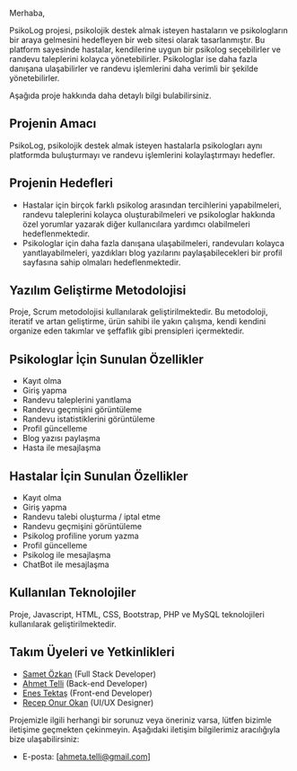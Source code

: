 Merhaba,

PsikoLog projesi, psikolojik destek almak isteyen hastaların ve psikologların bir araya gelmesini hedefleyen bir web sitesi olarak tasarlanmıştır. Bu platform sayesinde hastalar, kendilerine uygun bir psikolog seçebilirler ve randevu taleplerini kolayca yönetebilirler. Psikologlar ise daha fazla danışana ulaşabilirler ve randevu işlemlerini daha verimli bir şekilde yönetebilirler.

Aşağıda proje hakkında daha detaylı bilgi bulabilirsiniz.

## Projenin Amacı
PsikoLog, psikolojik destek almak isteyen hastalarla psikologları aynı platformda buluşturmayı ve randevu işlemlerini kolaylaştırmayı hedefler.

## Projenin Hedefleri
- Hastalar için birçok farklı psikolog arasından tercihlerini yapabilmeleri, randevu taleplerini kolayca oluşturabilmeleri ve psikologlar hakkında özel yorumlar yazarak diğer kullanıcılara yardımcı olabilmeleri hedeflenmektedir.
- Psikologlar için daha fazla danışana ulaşabilmeleri, randevuları kolayca yanıtlayabilmeleri, yazdıkları blog yazılarını paylaşabilecekleri bir profil sayfasına sahip olmaları hedeflenmektedir.

## Yazılım Geliştirme Metodolojisi
Proje, Scrum metodolojisi kullanılarak geliştirilmektedir. Bu metodoloji, iteratif ve artan geliştirme, ürün sahibi ile yakın çalışma, kendi kendini organize eden takımlar ve şeffaflık gibi prensipleri içermektedir.

## Psikologlar İçin Sunulan Özellikler
- Kayıt olma
- Giriş yapma
- Randevu taleplerini yanıtlama
- Randevu geçmişini görüntüleme
- Randevu istatistiklerini görüntüleme
- Profil güncelleme
- Blog yazısı paylaşma
- Hasta ile mesajlaşma

## Hastalar İçin Sunulan Özellikler
- Kayıt olma
- Giriş yapma
- Randevu talebi oluşturma / iptal etme
- Randevu geçmişini görüntüleme
- Psikolog profiline yorum yazma
- Profil güncelleme
- Psikolog ile mesajlaşma
- ChatBot ile mesajlaşma

## Kullanılan Teknolojiler
Proje, Javascript, HTML, CSS, Bootstrap, PHP ve MySQL teknolojileri kullanılarak geliştirilmektedir.

## Takım Üyeleri ve Yetkinlikleri
- [Samet Özkan](https://github.com/samet-ozkan) (Full Stack Developer)
- [Ahmet Telli](https://github.com/ahmeTelli) (Back-end Developer)
- [Enes Tektaş](https://github.com/enstkts) (Front-end Developer)
- [Recep Onur Okan](https://github.com/RecepOnur) (UI/UX Designer)


Projemizle ilgili herhangi bir sorunuz veya öneriniz varsa, lütfen bizimle iletişime geçmekten çekinmeyin. Aşağıdaki iletişim bilgilerimiz aracılığıyla bize ulaşabilirsiniz:
- E-posta: [ahmeta.telli@gmail.com]


